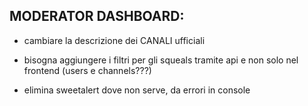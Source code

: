 ## MODERATOR DASHBOARD:

- cambiare la descrizione dei CANALI ufficiali
- bisogna aggiungere i filtri per gli squeals tramite api e non solo nel frontend (users e channels???)

- elimina sweetalert dove non serve, da errori in console

